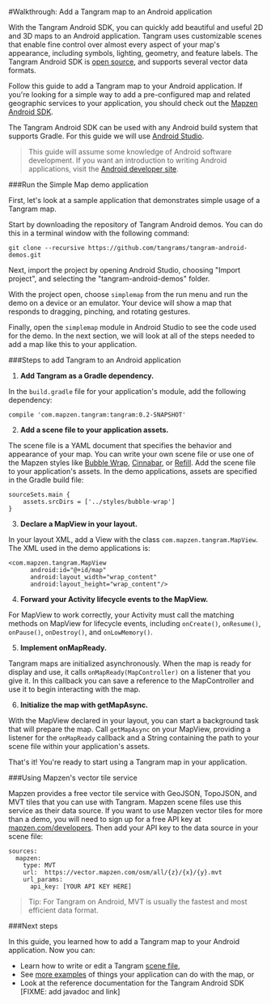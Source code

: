 #Walkthrough: Add a Tangram map to an Android application

With the Tangram Android SDK, you can quickly add beautiful and useful 2D and 3D maps to an Android application. Tangram uses customizable scenes that enable fine control over almost every aspect of your map's appearance, including symbols, lighting, geometry, and feature labels. The Tangram Android SDK is [open source](https://github.com/tangrams/tangram-es), and supports several vector data formats.

Follow this guide to add a Tangram map to your Android application. If you're looking for a simple way to add a pre-configured map and related geographic services to your application, you should check out the [Mapzen Android SDK](https://mapzen.com/documentation/android/).

The Tangram Android SDK can be used with any Android build system that supports Gradle. For this guide we will use [Android Studio](http://developer.android.com/sdk/index.html).

> This guide will assume some knowledge of Android software development. If you want an introduction to writing Android applications, visit the [Android developer site](http://developer.android.com/training/index.html).

###Run the Simple Map demo application

First, let's look at a sample application that demonstrates simple usage of a Tangram map.

Start by downloading the repository of Tangram Android demos. You can do this in a terminal window with the following command:

```
git clone --recursive https://github.com/tangrams/tangram-android-demos.git
```

Next, import the project by opening Android Studio, choosing "Import project", and selecting the "tangram-android-demos" folder.

With the project open, choose `simplemap` from the run menu and run the demo on a device or an emulator. Your device will show a map that responds to dragging, pinching, and rotating gestures.

Finally, open the `simplemap` module in Android Studio to see the code used for the demo. In the next section, we will look at all of the steps needed to add a map like this to your application.

###Steps to add Tangram to an Android application

1. **Add Tangram as a Gradle dependency.**

  In the `build.gradle` file for your application's module, add the following dependency:

  ```
  compile 'com.mapzen.tangram:tangram:0.2-SNAPSHOT'
  ```

2. **Add a scene file to your application assets.**

  The scene file is a YAML document that specifies the behavior and appearance of your map. You can write your own scene file or use one of the Mapzen styles like [Bubble Wrap](https://github.com/tangrams/bubble-wrap), [Cinnabar](https://github.com/tangrams/cinnabar-style), or [Refill](https://github.com/tangrams/refill-style). Add the scene file to your application's assets. In the demo applications, assets are specified in the Gradle build file:
  
  ```
  sourceSets.main {
      assets.srcDirs = ['../styles/bubble-wrap']
  }
  ```

3. **Declare a MapView in your layout.**

  In your layout XML, add a View with the class `com.mapzen.tangram.MapView`. The XML used in the demo applications is:
  
  ```
  <com.mapzen.tangram.MapView
        android:id="@+id/map"
        android:layout_width="wrap_content"
        android:layout_height="wrap_content"/>
  ```

4. **Forward your Activity lifecycle events to the MapView.**

  For MapView to work correctly, your Activity must call the matching methods on MapView for lifecycle events, including `onCreate()`, `onResume()`, `onPause()`, `onDestroy()`, and `onLowMemory()`. 

5. **Implement onMapReady.**

  Tangram maps are initialized asynchronously. When the map is ready for display and use, it calls `onMapReady(MapController)` on a listener that you give it. In this callback you can save a reference to the MapController and use it to begin interacting with the map. 

6. **Initialize the map with getMapAsync.**

  With the MapView declared in your layout, you can start a background task that will prepare the map. Call `getMapAsync` on your MapView, providing a listener for the `onMapReady` callback and a String containing the path to your scene file within your application's assets. 
  
That's it! You're ready to start using a Tangram map in your application. 

###Using Mapzen's vector tile service

Mapzen provides a free vector tile service with GeoJSON, TopoJSON, and MVT tiles that you can use with Tangram. Mapzen scene files use this service as their data source. If you want to use Mapzen vector tiles for more than a demo, you will need to sign up for a free API key at [mapzen.com/developers](https://mapzen.com/developers). Then add your API key to the data source in your scene file:

```
sources:
  mapzen:
    type: MVT
    url:  https://vector.mapzen.com/osm/all/{z}/{x}/{y}.mvt
    url_params:
      api_key: [YOUR API KEY HERE]
```

> Tip: For Tangram on Android, MVT is usually the fastest and most efficient data format.

###Next steps

In this guide, you learned how to add a Tangram map to your Android application. Now you can:

 - Learn how to write or edit a Tangram [scene file](https://mapzen.com/documentation/tangram/Scene-file/),
 - See [more examples](https://github.com/tangrams/tangram-android-demos) of things your application can do with the map, or
 - Look at the reference documentation for the Tangram Android SDK [FIXME: add javadoc and link]

